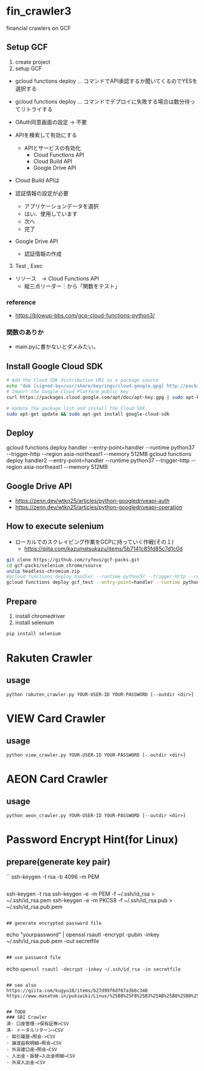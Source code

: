 
# fin_crawler3

financial crawlers on GCF

## Setup GCF

1. create project
2. setup GCF
- gcloud functions deploy ... コマンドでAPI承認するか聞いてくるのでYESを選択する
- gcloud functions deploy ... コマンドでデプロイに失敗する場合は数分待ってリトライする

- OAuth同意画面の設定 -> 不要

- APIを検索して有効にする
  - APIとサービスの有効化
    - Cloud Functions API
    - Cloud Build API 
    - Google Drive API
 - Cloud Build APIは
  - 認証情報の設定が必要
    - アプリケーションデータを選択
    - はい、使用しています
    - 次へ
    - 完了
  - Google Drive API
    - 認証情報の作成

3. Test , Exec
  - リソース　→ Cloud Functions API
    - 縦三点リーダー︙から「関数をテスト」
### reference
- <https://blowup-bbs.com/gcp-cloud-functions-python3/>


### 関数のありか

- main.pyに書かないとダメみたい。

## Install Google Cloud SDK

```bash
# Add the Cloud SDK distribution URI as a package source
echo "deb [signed-by=/usr/share/keyrings/cloud.google.gpg] http://packages.cloud.google.com/apt cloud-sdk main" | sudo tee -a /etc/apt/sources.list.d/google-cloud-sdk.list
# Import the Google Cloud Platform public key
curl https://packages.cloud.google.com/apt/doc/apt-key.gpg | sudo apt-key --keyring /usr/share/keyrings/cloud.google.gpg add -

# Update the package list and install the Cloud SDK
sudo apt-get update && sudo apt-get install google-cloud-sdk
```

## Deploy

gcloud functions deploy handler --entry-point=handler --runtime python37 --trigger-http --region asia-northeast1 --memory 512MB
gcloud functions deploy handler2 --entry-point=handler --runtime python37 --trigger-http --region asia-northeast1 --memory 512MB


## Google Drive API

- https://zenn.dev/wtkn25/articles/python-googledriveapi-auth
- https://zenn.dev/wtkn25/articles/python-googledriveapi-operation

## How to execute selenium

- ローカルでのスクレイピング作業をGCPに持っていく作戦(その１)
  - <https://qiita.com/kazumatsukazu/items/5b7141c85fd85c7d1c0d>

```bash
git clone https://github.com/ryfeus/gcf-packs.git
cd gcf-packs/selenium_chrome/source
unzip headless-chromium.zip
#gcloud functions deploy handler --runtime python37 --trigger-http --region asia-northeast1 --memory 512MB
gcloud functions deploy gcf_test --entry-point=handler --runtime python37 --trigger-http --region asia-northeast1 --memory 512MB
```

## Prepare

1. install chromedriver
2. install selenium

```bash
pip install selenium
```

# Rakuten Crawler
## usage
```
python rakuten_crawler.py YOUR-USER-ID YOUR-PASSWORD [--outdir <dir>]
```

# VIEW Card Crawler
## usage
```
python view_crawler.py YOUR-USER-ID YOUR-PASSWORD [--outdir <dir>]
```

# AEON Card Crawler
## usage
```
python aeon_crawler.py YOUR-USER-ID YOUR-PASSWORD [--outdir <dir>]
```

# Password Encrypt Hint(for Linux)
## prepare(generate key pair)
``
ssh-keygen -t rsa -b 4096 -m PEM
```
```
ssh-keygen -t rsa
ssh-keygen -e -m PEM -f ~/.ssh/id_rsa > ~/.ssh/id_rsa.pem
ssh-keygen -e -m PKCS8 -f ~/.ssh/id_rsa.pub  > ~/.ssh/id_rsa.pub.pem
```

## generate encrypted password file
```
echo "yourpassword" | openssl rsautl -encrypt -pubin -inkey ~/.ssh/id_rsa.pub.pem -out secretfile
```

## use password file
```
echo `openssl rsautl -decrypt -inkey ~/.ssh/id_rsa -in secretfile`
```

## see also
https://qiita.com/kugyu10/items/b27d99f6df67a3b6c348
https://www.masatom.in/pukiwiki/Linux/%25B8%25F8%25B3%25AB%25B8%25B0%25B0%25C5%25B9%25E6/


## TODO
### SBI Crawler
済- 口座管理->保有証券>CSV
済- トータルリターン→CSV
- 取引履歴→照会->CSV
- 譲渡益税明細→照会→CSV
- 外貨建口座→照会→CSV
- 入出金・振替→入出金明細→CSV
- 外貨入出金→CSV


